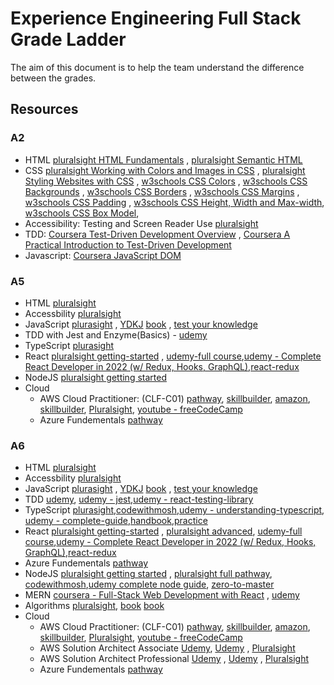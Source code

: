# Experience Engineering Full Stack Grade Ladder

The aim of this document is to help the team understand the difference between the grades.

## Resources
### A2

- HTML [pluralsight HTML Fundamentals](https://app.pluralsight.com/library/courses/html-fundamentals/table-of-contents) , [pluralsight Semantic HTML](https://app.pluralsight.com/library/courses/semantic-html-2329/table-of-contents)
- CSS [pluralsight Working with Colors and Images in CSS](https://app.pluralsight.com/library/courses/working-colors-images-css/table-of-contents) , [pluralsight Styling Websites with CSS](https://app.pluralsight.com/library/courses/styling-websites-css/table-of-contents) , [w3schools CSS Colors](https://www.w3schools.com/css/css_colors.asp) , [w3schools CSS Backgrounds](https://www.w3schools.com/css/css_background.asp) , [w3schools CSS Borders](https://www.w3schools.com/css/css_border.asp) , [w3schools CSS Margins](https://www.w3schools.com/css/css_margin.asp) , [w3schools CSS Padding](https://www.w3schools.com/css/css_padding.asp) , [w3schools CSS Height, Width and Max-width](https://www.w3schools.com/css/css_dimension.asp), [w3schools CSS Box Model](https://www.w3schools.com/css/css_boxmodel.asp), 
- Accessibility: Testing and Screen Reader Use [pluralsight](https://app.pluralsight.com/library/courses/accessibility-testing-and-screen-reader/table-of-contents)
- TDD: [Coursera Test-Driven Development Overview](https://www.coursera.org/learn/test-driven-development-overview) , [Coursera A Practical Introduction to Test-Driven Development](https://www.coursera.org/learn/a-practical-introduction-to-test-driven-development)
- Javascript: [Coursera JavaScript DOM](https://www.javascripttutorial.net/javascript-dom/)

### A5

- HTML [pluralsight](https://www.pluralsight.com/courses/html-fundamentals)
- Accessbility [pluralsight](https://app.pluralsight.com/library/courses/web-accessibility-getting-started/table-of-contents)
- JavaScript [plurasight](https://app.pluralsight.com/paths/skill/javascript-core-language) , [YDKJ](https://github.com/getify/You-Dont-Know-JS/tree/1st-ed) [book](https://www.amazon.co.uk/JavaScript-Definitive-Guide-Guides/dp/0596805527/ref=asc_df_0596805527/?tag=googshopuk-21&linkCode=df0&hvadid=310913487979&hvpos=&hvnetw=g&hvrand=8467159689545982706&hvpone=&hvptwo=&hvqmt=&hvdev=c&hvdvcmdl=&hvlocint=&hvlocphy=1007151&hvtargid=pla-433054820762&psc=1&th=1&psc=1) , [test your knowledge](https://www.testdome.com/questions?sets=public%2Cpremium&sort=none&skills=4-2)
- TDD with Jest and Enzyme(Basics) - [udemy](https://www.udemy.com/share/101XEw3@NJpoNmGRGwGFJT05sffbUqTl36U633bnUGysStltMK6GR1STMkWR99R9CPajy8-4/)
- TypeScript [plurasight](https://app.pluralsight.com/paths/skill/typescript-core-language)
- React [pluralsight getting-started](https://app.pluralsight.com/library/courses/react-js-getting-started/table-of-contents) , [udemy-full course](https://www.udemy.com/course/react-the-complete-guide-incl-redux/),[udemy - Complete React Developer in 2022 (w/ Redux, Hooks, GraphQL)](https://www.udemy.com/course/complete-react-developer-zero-to-mastery/),[react-redux](https://www.udemy.com/course/react-redux/)
- NodeJS  [pluralsight getting started](https://www.pluralsight.com/paths/working-with-nodejs)
- Cloud
    - AWS Cloud Practitioner: (CLF-C01) [pathway](https://degreed.com/pathway/1pnlvmk78n/pathway), [skillbuilder](https://explore.skillbuilder.aws/learn/course/external/view/elearning/134/aws-cloud-practitioner-essentials?dt=tile&tile=fdt), [amazon](https://aws.amazon.com/training/digital/?cta=tctopbanner), [skillbuilder](https://explore.skillbuilder.aws/learn?cta=dt_topbanner), [Pluralsight](https://app.pluralsight.com/library/courses/aws-cloud-practitioner-exam-prep), [youtube - freeCodeCamp](https://www.youtube.com/watch?v=3hLmDS179YE)
    - Azure Fundementals [pathway](https://app.pluralsight.com/explore/certifications/topics/azure?trackId=5ac418bd-60e8-480c-8c22-37384d0e528c&examPrepId=eaa6d647-8e90-42e6-a588-46d54639a9d1)

### A6

- HTML [pluralsight](https://www.pluralsight.com/courses/html-fundamentals)
- Accessbility [pluralsight](https://app.pluralsight.com/library/courses/web-accessibility-getting-started/table-of-contents)
- JavaScript [plurasight](https://app.pluralsight.com/paths/skill/javascript-core-language) , [YDKJ](https://github.com/getify/You-Dont-Know-JS/tree/1st-ed) [book](https://www.amazon.co.uk/JavaScript-Definitive-Guide-Guides/dp/0596805527/ref=asc_df_0596805527/?tag=googshopuk-21&linkCode=df0&hvadid=310913487979&hvpos=&hvnetw=g&hvrand=8467159689545982706&hvpone=&hvptwo=&hvqmt=&hvdev=c&hvdvcmdl=&hvlocint=&hvlocphy=1007151&hvtargid=pla-433054820762&psc=1&th=1&psc=1) , [test your knowledge](https://www.testdome.com/questions?sets=public%2Cpremium&sort=none&skills=4-2)
- TDD [udemy](https://www.udemy.com/share/101XEw3@NJpoNmGRGwGFJT05sffbUqTl36U633bnUGysStltMK6GR1STMkWR99R9CPajy8-4/), [udemy - jest](https://www.udemy.com/course/react-testing-with-jest-and-enzyme/),[udemy - react-testing-library](https://www.udemy.com/course/react-testing-library/)
- TypeScript [plurasight](https://app.pluralsight.com/paths/skill/typescript-core-language),[codewithmosh](https://codewithmosh.com/p/the-ultimate-typescript),[udemy - understanding-typescript](https://www.udemy.com/course/understanding-typescript/), [udemy - complete-guide](https://www.udemy.com/course/typescript-the-complete-developers-guide/),[handbook](https://www.typescriptlang.org/docs/handbook/intro.html),[practice](https://exercism.org/tracks/typescript)
- React [pluralsight getting-started](https://app.pluralsight.com/library/courses/react-js-getting-started/table-of-contents) , [pluralsight advanced](https://app.pluralsight.com/library/courses/reactjs-advanced/table-of-contents), [udemy-full course](https://www.udemy.com/course/react-the-complete-guide-incl-redux/),[udemy - Complete React Developer in 2022 (w/ Redux, Hooks, GraphQL)](https://www.udemy.com/course/complete-react-developer-zero-to-mastery/),[react-redux](https://www.udemy.com/course/react-redux/)
- Azure Fundementals [pathway](https://app.pluralsight.com/explore/certifications/topics/azure?trackId=5ac418bd-60e8-480c-8c22-37384d0e528c&examPrepId=eaa6d647-8e90-42e6-a588-46d54639a9d1)
- NodeJS  [pluralsight getting started](https://www.pluralsight.com/paths/working-with-nodejs) , [pluralsight full pathway](https://www.pluralsight.com/paths/working-with-nodejs), [codewithmosh](https://codewithmosh.com/p/the-complete-node-js-course),[udemy complete node guide](https://www.udemy.com/course/nodejs-the-complete-guide/), [zero-to-master](https://www.udemy.com/course/complete-nodejs-developer-zero-to-mastery/)
- MERN [coursera - Full-Stack Web Development with React](https://www.coursera.org/programs/capgemini-learning-program-71mtd/browse?authProvider=capgemini&productId=x8mwvRC8EeiB6Qq6n4PnfA&productType=s12n&query=reactjs&showMiniModal=true&source=search) , [udemy](https://www.udemy.com/course/react-nodejs-express-mongodb-the-mern-fullstack-guide/)
- Algorithms [pluralsight](https://app.pluralsight.com/library/courses/algorithms-data-structures-part-one/table-of-contents), [book](https://www.amazon.co.uk/Design-patterns-elements-reusable-object-oriented/dp/0201633612/ref=asc_df_0201633612/?tag=googshopuk-21&linkCode=df0&hvadid=310831942794&hvpos=&hvnetw=g&hvrand=14839331031904931882&hvpone=&hvptwo=&hvqmt=&hvdev=c&hvdvcmdl=&hvlocint=&hvlocphy=9045885&hvtargid=pla-395340045790&psc=1) [book](https://www.amazon.com/Clean-Code-Handbook-Software-Craftsmanship/dp/0132350882)
 - Cloud
     - AWS Cloud Practitioner: (CLF-C01) [pathway](https://degreed.com/pathway/1pnlvmk78n/pathway), [skillbuilder](https://explore.skillbuilder.aws/learn/course/external/view/elearning/134/aws-cloud-practitioner-essentials?dt=tile&tile=fdt), [amazon](https://aws.amazon.com/training/digital/?cta=tctopbanner), [skillbuilder](https://explore.skillbuilder.aws/learn?cta=dt_topbanner), [Pluralsight](https://app.pluralsight.com/library/courses/aws-cloud-practitioner-exam-prep), [youtube - freeCodeCamp](https://www.youtube.com/watch?v=3hLmDS179YE)
    - AWS Solution Architect Associate [Udemy](https://www.udemy.com/course/aws-certified-solutions-architect-associate-saa-c02/), [Udemy](https://www.udemy.com/course/aws-certified-solutions-architect-associate-hands-on/) , [Pluralsight](https://app.pluralsight.com/library/courses/demystifying-aws-certified-solutions-architect-associate-exam)
    - AWS Solution Architect Professional [Udemy](https://www.udemy.com/course/aws-solutions-architect-professional/) , [Udemy](https://www.udemy.com/course/aws-certified-solutions-architect-professional-training/) , [Pluralsight](https://app.pluralsight.com/library/courses/demystifying-aws-certified-solutions-architect-associate-exam)
     - Azure Fundementals [pathway](https://app.pluralsight.com/explore/certifications/topics/azure?trackId=5ac418bd-60e8-480c-8c22-37384d0e528c&examPrepId=eaa6d647-8e90-42e6-a588-46d54639a9d1)
